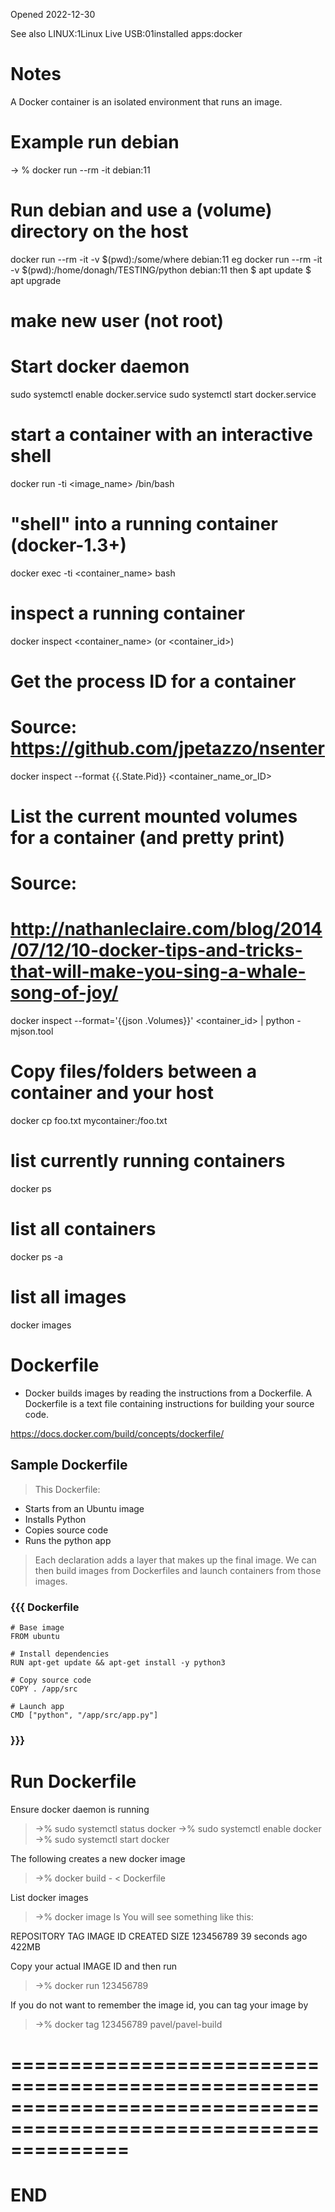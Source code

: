 Opened 2022-12-30

See also LINUX:1Linux Live USB:01installed apps:docker

# Notes
A Docker container is an isolated environment that runs an image. 

# Example run debian
-> % docker run --rm -it debian:11

# Run debian and use a (volume) directory on the host
docker run --rm -it -v $(pwd):/some/where debian:11
eg
docker run --rm -it -v $(pwd):/home/donagh/TESTING/python debian:11
then
$ apt update
$ apt upgrade

# make new user (not root)


# Start docker daemon
sudo systemctl enable docker.service
sudo systemctl start docker.service

# start a container with an interactive shell
docker run -ti <image_name> /bin/bash

# "shell" into a running container (docker-1.3+)
docker exec -ti <container_name> bash

# inspect a running container
docker inspect <container_name> (or <container_id>)

# Get the process ID for a container
# Source: https://github.com/jpetazzo/nsenter
docker inspect --format {{.State.Pid}} <container_name_or_ID>

# List the current mounted volumes for a container (and pretty print)
# Source:
# http://nathanleclaire.com/blog/2014/07/12/10-docker-tips-and-tricks-that-will-make-you-sing-a-whale-song-of-joy/
docker inspect --format='{{json .Volumes}}' <container_id> | python -mjson.tool

# Copy files/folders between a container and your host
docker cp foo.txt mycontainer:/foo.txt

# list currently running containers
docker ps

# list all containers
docker ps -a

# list all images
docker images

# Dockerfile

- Docker builds images by reading the instructions from a Dockerfile. A Dockerfile is a text file containing instructions for building your source code.

https://docs.docker.com/build/concepts/dockerfile/

## Sample Dockerfile

> This Dockerfile:

- Starts from an Ubuntu image
- Installs Python
- Copies source code
- Runs the python app

> Each declaration adds a layer that makes up the final image. We can then build images from Dockerfiles and launch containers from those images.
### {{{ Dockerfile

```
# Base image
FROM ubuntu

# Install dependencies
RUN apt-get update && apt-get install -y python3

# Copy source code
COPY . /app/src

# Launch app
CMD ["python", "/app/src/app.py"]
```

### }}}


# Run Dockerfile

Ensure docker daemon is running
> ->% sudo systemctl status docker
> ->% sudo systemctl enable docker
> ->% sudo systemctl start docker

The following creates a new docker image
> ->% docker build - < Dockerfile

List docker images
> ->% docker image ls
You will see something like this:

REPOSITORY                 TAG                 IMAGE ID            CREATED             SIZE
<none>                     <none>              123456789        39 seconds ago      422MB

Copy your actual IMAGE ID and then run

> ->% docker run 123456789

If you do not want to remember the image id, you can tag your image by

> ->% docker tag 123456789 pavel/pavel-build





# ==================================================================================================================
# END



